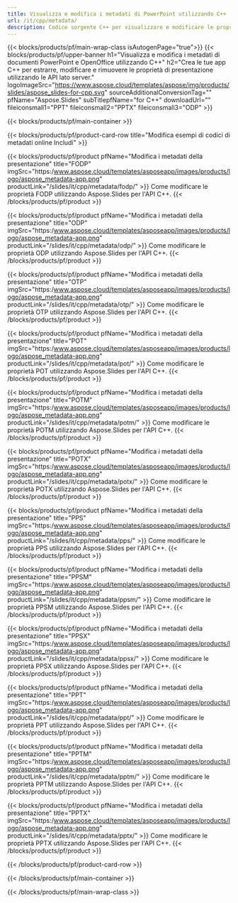 ```yaml
---
title: Visualizza e modifica i metadati di PowerPoint utilizzando C++
url: /it/cpp/metadata/
description: Codice sorgente C++ per visualizzare e modificare le proprietà della presentazione
---
```


{{< blocks/products/pf/main-wrap-class isAutogenPage="true">}}
{{< blocks/products/pf/upper-banner h1="Visualizza e modifica i metadati di documenti PowerPoint e OpenOffice utilizzando C++" h2="Crea le tue app C++ per estrarre, modificare e rimuovere le proprietà di presentazione utilizzando le API lato server." logoImageSrc="https://www.aspose.cloud/templates/aspose/img/products/slides/aspose_slides-for-cpp.svg" sourceAdditionalConversionTag="" pfName="Aspose.Slides" subTitlepfName="for C++" downloadUrl="" fileiconsmall1="PPT" fileiconsmall2="PPTX" fileiconsmall3="ODP" >}}

{{< blocks/products/pf/main-container >}}

{{< blocks/products/pf/product-card-row title="Modifica esempi di codici di metadati online Includi" >}}

{{< blocks/products/pf/product pfName="Modifica i metadati della presentazione" title="FODP" imgSrc="https:/www.aspose.cloud/templates/asposeapp/images/products/logo/aspose_metadata-app.png" productLink="/slides/it/cpp/metadata/fodp/" >}}
Come modificare le proprietà FODP utilizzando Aspose.Slides per l'API C++.
{{< /blocks/products/pf/product >}}

{{< blocks/products/pf/product pfName="Modifica i metadati della presentazione" title="ODP" imgSrc="https:/www.aspose.cloud/templates/asposeapp/images/products/logo/aspose_metadata-app.png" productLink="/slides/it/cpp/metadata/odp/" >}}
Come modificare le proprietà ODP utilizzando Aspose.Slides per l'API C++.
{{< /blocks/products/pf/product >}}

{{< blocks/products/pf/product pfName="Modifica i metadati della presentazione" title="OTP" imgSrc="https:/www.aspose.cloud/templates/asposeapp/images/products/logo/aspose_metadata-app.png" productLink="/slides/it/cpp/metadata/otp/" >}}
Come modificare le proprietà OTP utilizzando Aspose.Slides per l'API C++.
{{< /blocks/products/pf/product >}}

{{< blocks/products/pf/product pfName="Modifica i metadati della presentazione" title="POT" imgSrc="https:/www.aspose.cloud/templates/asposeapp/images/products/logo/aspose_metadata-app.png" productLink="/slides/it/cpp/metadata/pot/" >}}
Come modificare le proprietà POT utilizzando Aspose.Slides per l'API C++.
{{< /blocks/products/pf/product >}}

{{< blocks/products/pf/product pfName="Modifica i metadati della presentazione" title="POTM" imgSrc="https:/www.aspose.cloud/templates/asposeapp/images/products/logo/aspose_metadata-app.png" productLink="/slides/it/cpp/metadata/potm/" >}}
Come modificare le proprietà POTM utilizzando Aspose.Slides per l'API C++.
{{< /blocks/products/pf/product >}}

{{< blocks/products/pf/product pfName="Modifica i metadati della presentazione" title="POTX" imgSrc="https:/www.aspose.cloud/templates/asposeapp/images/products/logo/aspose_metadata-app.png" productLink="/slides/it/cpp/metadata/potx/" >}}
Come modificare le proprietà POTX utilizzando Aspose.Slides per l'API C++.
{{< /blocks/products/pf/product >}}

{{< blocks/products/pf/product pfName="Modifica i metadati della presentazione" title="PPS" imgSrc="https:/www.aspose.cloud/templates/asposeapp/images/products/logo/aspose_metadata-app.png" productLink="/slides/it/cpp/metadata/pps/" >}}
Come modificare le proprietà PPS utilizzando Aspose.Slides per l'API C++.
{{< /blocks/products/pf/product >}}

{{< blocks/products/pf/product pfName="Modifica i metadati della presentazione" title="PPSM" imgSrc="https:/www.aspose.cloud/templates/asposeapp/images/products/logo/aspose_metadata-app.png" productLink="/slides/it/cpp/metadata/ppsm/" >}}
Come modificare le proprietà PPSM utilizzando Aspose.Slides per l'API C++.
{{< /blocks/products/pf/product >}}

{{< blocks/products/pf/product pfName="Modifica i metadati della presentazione" title="PPSX" imgSrc="https:/www.aspose.cloud/templates/asposeapp/images/products/logo/aspose_metadata-app.png" productLink="/slides/it/cpp/metadata/ppsx/" >}}
Come modificare le proprietà PPSX utilizzando Aspose.Slides per l'API C++.
{{< /blocks/products/pf/product >}}

{{< blocks/products/pf/product pfName="Modifica i metadati della presentazione" title="PPT" imgSrc="https:/www.aspose.cloud/templates/asposeapp/images/products/logo/aspose_metadata-app.png" productLink="/slides/it/cpp/metadata/ppt/" >}}
Come modificare le proprietà PPT utilizzando Aspose.Slides per l'API C++.
{{< /blocks/products/pf/product >}}

{{< blocks/products/pf/product pfName="Modifica i metadati della presentazione" title="PPTM" imgSrc="https:/www.aspose.cloud/templates/asposeapp/images/products/logo/aspose_metadata-app.png" productLink="/slides/it/cpp/metadata/pptm/" >}}
Come modificare le proprietà PPTM utilizzando Aspose.Slides per l'API C++.
{{< /blocks/products/pf/product >}}

{{< blocks/products/pf/product pfName="Modifica i metadati della presentazione" title="PPTX" imgSrc="https:/www.aspose.cloud/templates/asposeapp/images/products/logo/aspose_metadata-app.png" productLink="/slides/it/cpp/metadata/pptx/" >}}
Come modificare le proprietà PPTX utilizzando Aspose.Slides per l'API C++.
{{< /blocks/products/pf/product >}}



{{< /blocks/products/pf/product-card-row >}}

{{< /blocks/products/pf/main-container >}}
    
{{< /blocks/products/pf/main-wrap-class >}}